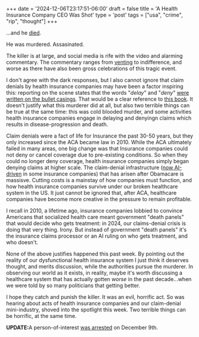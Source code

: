 +++
date = '2024-12-06T23:17:51-06:00'
draft = false
title = 'A Health Insurance Company CEO Was Shot'
type = 'post'
tags = ["usa", "crime", "rip", "thought"]
+++

...and he <a href="https://www.nytimes.com/2024/12/06/nyregion/unitedhealthcare-brian-thompson-shooting.html">died</a>. <br />

He was murdered. Assasinated.<br />

The killer is at large, and social media is rife with the video and alarming commentary.  The commentary ranges from <a href="https://www.npr.org/sections/shots-health-news/2024/12/06/nx-s1-5217736/brian-thompson-unitedhealthcare-ceo-social-media">venting</a> to indifference, and worse as there have also been gross celebrations of this tragic event. <br />

I don't agree with the dark responses, but I also cannot ignore that claim denials by health insurance companies may have been a factor inspiring this: reporting on the scene states that the words "<i>delay</i>" and "<i>deny</i>" <a href="https://www.cbsnews.com/newyork/news/unitedhealthcare-ceo-brian-thompson-murder-words-written-on-shell-casings/">were written on the bullet casings</a>. That would be a clear reference to <a href="https://www.amazon.com/Delay-Deny-Defend-Insurance-Companies/dp/1591843154">this book</a>. It doesn't justify what this murderer did at all, but also two terrible things can be true at the same time: this was cold blooded murder, and some activities health insurance companies engage in delaying and denyingn claims which results in disease-progression and death. <br />

Claim denials were a fact of life for Insurance the past 30-50 years, but they only increased since the ACA became law in 2010. While the ACA ultimately failed in many areas, one big change was that Insurance companies could not deny or cancel coverage due to pre-existing conditions. So when they could no longer deny coverage, health insurance companies simply began denying claims at higher scale.  The claim-denial infrastructure (<a href="https://www.newsweek.com/hospitals-are-reporting-more-insurance-denials-ai-driving-them-1977706">now AI-driven</a> in some insurance companies) that has arisen after Obamacare is massisve. Cutting costs is a mainstay of how companies must function, and how health insurance companies survive under our broken healthcare system in the US. It just cannot be ignored that, after ACA, healthcare companies have become more creative in the pressure to remain profitable.<br />  

I recall in 2010, a lifetime ago, insurance companies lobbied to convince Americans that socialized health care meant government "death panels" that would decide who gets treatment: in 2024, our claims-denial crisis is doing that very thing. Irony.  But instead of government "death panels" it's the insurance claims processor or an AI ruling on who gets treatment, and who doesn't. <br />

None of the above justifies happened this past week. By pointing out the reality of our dysfunctional health insurance system I just think it deserves thought, and merits discussion, while the authorities pursue the murderer.  In observing our world as it exists, in reality, maybe it's worth discussing a healthcare system that has actually gotten <i>worse</i> in the past decade...when we were told by so many politicians that getting better.<br />  

I hope they catch and punish the killer.  It was an evil, horrific act. So was hearing about acts of health insurance companies and our claim-denial mini-industry, shoved into the spotlight this week. Two terrible things can be horrific, at the same time.<br />

<b>UPDATE:</b>A person-of-interest <a href="https://www.theguardian.com/us-news/live/2024/dec/09/unitedhealthcare-ceo-shooting-brian-thompson-suspect-police-latest-updates">was arrested</a> on December 9th.